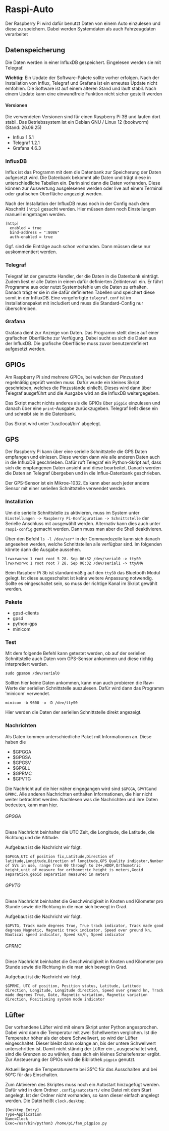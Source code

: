 # Raspi-Auto

Der Raspberry Pi wird dafür benutzt Daten von einem Auto einzulesen und diese zu speichern.
Dabei werden Systemdaten als auch Fahrzeugdaten verarbeitet

## Datenspeicherung

Die Daten werden in einer InfluxDB gespeichert. Eingelesen werden sie mit Telegraf.

**Wichtig:** Ein Update der Software-Pakete sollte vorher erfolgen. Nach der Installation
von Influx, Telegraf und Grafana ist ein erneutes Update nicht emfohlen. Die Software ist
auf einem älteren Stand und läuft stabil. Nach einem Update kann eine einwandfreie Funktion
nicht sicher gestellt werden

#### Versionen

Die verwendeten Versionen sind für einen Raspberry Pi 3B und laufen dort stabil. Das
Betriebssystem ist ein Debian GNU / Linux 12 (bookworm) (Stand: 26.09.25)

- Influx 1.5.1
- Telegraf 1.2.1
- Grafana 4.6.3

### InfluxDB
 
Influx ist das Programm mit dem die Datenbank zur Speicherung der Daten aufgesetzt wird.
Die Datenbank bekommt alle Daten und trägt diese in unterschiedliche Tabellen ein. Darin
sind dann die Daten vorhanden. Diese können zur Auswertung ausgelesenen werden oder live
auf einem Terminal oder grafischen Oberfläche angezeigt werden.

Nach der Installation der InfluxDB muss noch in der Config nach dem Abschnitt `[http]`
gesucht werden. Hier müssen dann noch Einstellungen manuell eingetragen werden.

```
[http]   
  enabled = true   
  bind-address = ":8086"   
  auth-enabled = true
```

Ggf. sind die Einträge auch schon vorhanden. Dann müssen diese nur auskommentiert werden.

### Telegraf

Telegraf ist der genutzte Handler, der die Daten in die Datenbank einträgt. Zudem liest er
alle Daten in einem dafür definierten Zeitintervall ein. Er führt Programme aus oder nutzt
Systembefehle um die Daten zu erhalten. Danach trägt er sie in die dafür definierten
Tabellen und speichert diese somit in der InfluxDB. Eine vorgefertigte `telegraf.conf` ist
im Installationspaket mit includiert und muss die Standard-Config nur überschreiben.

### Grafana

Grafana dient zur Anzeige von Daten. Das Programm stellt diese auf einer grafischen
Oberfläche zur Verfügung. Dabei sucht es sich die Daten aus der InfluxDB. Die grafische
Oberfläche muss zuvor benutzerdefiniert aufgesetzt werden.

## GPIOs

Am Raspberry Pi sind mehrere GPIOs, bei welchen der Pinzustand regelmäßig geprüft werden
muss. Dafür wurde ein kleines Skript geschrieben, welches die Pinzustände einließt. Dieses
wird dann über Telegraf ausgeführt und die Ausgabe wird an die InfluxDB weitergegeben.

Das Skript macht nichts anderes als die GPIOs über `pigpio` einzulesen und danach über eine
`print`-Ausgabe zurückzugeben. Telegraf ließt diese ein und schreibt sie in die Datenbank.

Das Skript wird unter '/usr/local/bin' abgelegt.

## GPS

Der Raspberry Pi kann über eine serielle Schnittstelle die GPS Daten empfangen und einlesen.
Diese werden dann wie alle anderen Daten auch in die InfluxDB geschrieben. Dafür ruft
Telegraf ein Python-Skript auf, dass sich die empfangenen Daten ansieht und diese bearbeitet.
Danach werden die Daten an Telegraf übergeben und in die Influx-Datenbank geschrieben.

Der GPS-Sensor ist ein Mikroe-1032. Es kann aber auch jeder andere Sensor mit einer
seriellen Schnittstelle verwendet werden.

### Installation

Um die serielle Schnittstelle zu aktivieren, muss im System unter `Einstellungen ->
Raspberry Pi-Konfiguration -> Schnittstelle` der Serielle Anschluss mit ausgewählt werden.
Alternativ kann dies auch unter `raspi-config` gemacht werden. Dann muss man aber die Shell
deaktivieren.

Über den Befehl `ls -l /dev/ser*` in der Commandozeile kann sich danach angesehen werden,
welche Schnittstellen alle verfügbar sind. Im folgenden könnte dann die Ausgabe aussehen.

```
lrwxrwxrwx 1 root root 5 28. Sep 06:32 /dev/serial0 -> ttyS0
lrwxrwxrwx 1 root root 7 28. Sep 06:32 /dev/serial1 -> ttyAMA
```

Beim Raspberr Pi 3b ist standardmäßig auf den `ttyS0` das Bluetooth Modul gelegt. Ist diese
ausgeschaltet ist keine weitere Anpassung notwendig. Sollte es eingeschaltet sein, so muss
der richtige Kanal im Skript gewählt werden.

### Pakete

- gpsd-clients
- gpsd
- python-gps
- minicom

### Test

Mit dem folgende Befehl kann getestet werden, ob auf der seriellen Schnittstelle auch Daten
vom GPS-Sensor ankommen und diese richtig interpretiert werden.

```
sudo gpsmon /dev/serial0
```

Sollten hier keine Daten ankommen, kann man auch probieren die Raw-Werte der seriellen
Schnittstelle auszulesen. Dafür wird dann das Programm 'minicom' verwendet.

```
minicom -b 9600 -o -D /dev/ttyS0
```

Hier werden die Daten der seriellen Schnittstelle direkt angezeigt.

### Nachrichten

Als Daten kommen unterschiedliche Paket mit Informationen an. Diese haben die 

- $GPGGA
- $GPGSA
- $GPGSV
- $GPGLL
- $GPRMC
- $GPVTG

Die Nachricht auf die hier näher eingegangen wird sind `$GPGGA`, `GPVTG`und `GPRMC`. Alle
anderen Nachrichten enthalten Informationen, die hier nicht weiter betrachtet werden.
Nachlesen was die Nachrichten und ihre Daten bedeuten, kann man [hier](https://aprs.gids.nl/nmea/).

###### GPGGA

Diese Nachricht beinhalter die UTC Zeit, die Longitude, die Latitude, die Richtung und die
Altitude.

Aufgebaut ist die Nachricht wir folgt.

```
$GPGGA,UTC of position fix,Latitude,Direction of latitude,Longitude,Direction of longitude,GPS Quality indicator,Number of SVs in use, range from 00 through to 24+,HDOP,Orthometric height,unit of measure for orthometric height is meters,Geoid separation,geoid separation measured in meters
```

###### GPVTG

Diese Nachricht beinhaltet die Geschwindigkeit in Knoten und Kilometer pro Stunde sowie
die Richtung in die man sich bewegt in Grad.

Aufgebaut ist die Nachricht wir folgt.

```
$GPVTG, Track made degrees True, True track indicator, Track made good degrees Magnetic, Magnetic track indicator, Speed over ground kn, Nautical speed indicator, Speed km/h, Speed indicator
```

###### GPRMC

Diese Nachricht beinhaltet die Geschwindigkeit in Knoten und Kilometer pro Stunde sowie
die Richtung in die man sich bewegt in Grad.

Aufgebaut ist die Nachricht wir folgt.

```
$GPRMC, UTC of position, Position status, Latitude, Latitude direction, Longitude, Longitude direction, Speed over ground kn, Track made degrees True, Date, Magnetic variation, Magnetic variation direction, Positioning system mode indicator
```

## Lüfter

Der vorhandene Lüfter wird mit einem Skript unter Python angesprochen. Dabei wird dann die
Temperatur mit zwei Schellwerten verglichen. Ist die Temperatur höher als der obere
Schwellwert, so wird der Lüfter eingeschaltet. Dieser bleibt dann solange an, bis der untere
Schwellwert unterschritten ist. Damit nicht ständig der Lüfter ein-, ausgeschaltet wird,
sind die Grenzen so zu wählen, dass sich ein kleines Schaltefenster ergibt. Zur Ansteuerung
der GPIOs wird die Bibliothek `pigpio` genutzt.

Aktuell liegen die Temperaturwerte bei 35°C für das Ausschalten und bei 50°C für das
Einschalten.

Zum Aktivieren des Skriptes muss noch ein Autostart hinzugefügt werden. Dafür wird in dem
Ordner `.config/autostart/` eine Datei mit dem Start angelegt. Ist der Ordner nicht
vorhanden, so kann dieser einfach angelegt werden. Die Datei heißt `clock.desktop`.

```
[Desktop Entry]
Type=Application
Name=Clock
Exec=/usr/bin/python3 /home/pi/fan_pigpios.py